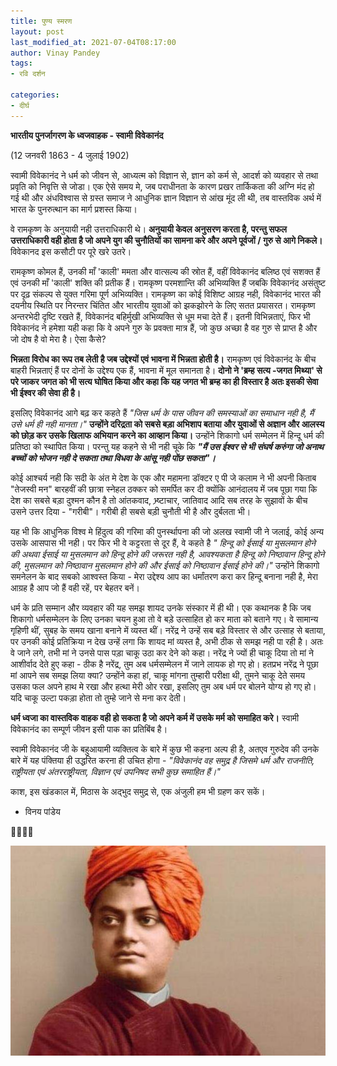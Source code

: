 ```yaml
---
title: पुण्य स्मरण
layout: post
last_modified_at: 2021-07-04T08:17:00
author: Vinay Pandey
tags:
- रवि दर्शन

categories:
- दीर्घ
---
```

**भारतीय पुनर्जागरण के ध्वजवाहक - स्वामी विवेकानंद**

(12 जनवरी 1863 - 4 जुलाई 1902)

स्वामी विवेकानंद  ने धर्म को जीवन से, आध्यत्म को विज्ञान से, ज्ञान को कर्म से, आदर्श को व्यवहार से तथा प्रवृति को निवृत्ति से जोडा।  एक ऐसे समय मे, जब पराधीनता के कारण प्रखर तार्किकता की अग्नि मंद हो गई थी और अंधविश्वास से ग्रस्त समाज ने आधुनिक ज्ञान विज्ञान से आंख मूंद ली थी,  तब  वास्तविक अर्थ में भारत के पुनरुत्थान का मार्ग प्रशस्त किया। 

वे रामकृष्ण के अनुयायी नही उत्तराधिकारी थे। **अनुयायी केवल अनुसरण करता है, परन्तु सफल उत्तराधिकारी वही होता है जो अपने युग की चुनौतियों का सामना करे और अपने पूर्वजों / गुरु से आगे निकले।** विवेकानद इस कसौटी पर पूरे खरे उतरे। 

रामकृष्ण कोमल हैं, उनकी माँ 'काली' ममता और वात्सल्य की स्रोत हैं, वहीं विवेकानंद बलिष्ठ एवं सशक्त हैं एवं उनकी माँ 'काली' शक्ति की प्रतीक हैं। रामकृष्ण परमशान्ति की अभिव्यक्ति हैं जबकि विवेकानंद असंतुष्ट पर दृढ़ संकल्प से युक्त गरिमा पूर्ण अभिव्यक्ति। रामकृष्ण का कोई विशिष्ट आग्रह नही, विवेकानंद भारत की दयनीय स्थिति पर निरन्तर चिंतित और भारतीय युवाओं को झकझोरने के लिए सतत प्रयासरत। रामकृष्ण अन्तरभेदी दृष्टि रखते हैं, विवेकानंद बहिर्मुखी अभिव्यक्ति से धूम मचा देते हैं। इतनी विभिन्नताएं, फिर भी विवेकानंद ने हमेशा यही कहा कि वे अपने गुरु के प्रवक्ता मात्र हैं, जो कुछ अच्छा है वह गुरु से प्राप्त है और जो दोष है वो मेरा है। ऐसा कैसे? 

**भिन्नता विरोध का रूप तब लेती है जब उद्देश्यों एवं भावना में भिन्नता होती है।** रामकृष्ण एवं विवेकानंद के बीच बाहरी भिन्नताएं हैं पर दोनों के उद्देश्य एक हैं, भावना में मूल समानता है। **दोनो ने 'ब्रम्ह सत्य -जगत मिथ्या' से परे जाकर जगत को भी सत्य घोषित किया और कहा कि यह जगत भी ब्रम्ह का ही विस्तार है अतः इसकी सेवा भी ईश्वर की सेवा ही है।**

 इसलिए विवेकानंद आगे बढ़ कर कहते हैं *"जिस धर्म के पास जीवन की समस्याओं का समाधान नही है, मैं उसे धर्म ही नही मानता।"* **उन्होंने दरिद्रता को सबसे बड़ा अभिशाप बताया और युवाओं से अज्ञान और आलस्य को छोड़ कर उसके खिलाफ अभियान करने का आव्हान किया।** उन्होंने शिकागो धर्म सम्मेलन में हिन्दू धर्म की प्रतिष्ठा को स्थापित किया। परन्तु यह कहने से भी नही चूके कि ***"मैं उस ईश्वर से भी संघर्ष करुंगा जो अनाथ बच्चों को भोजन नही दे सकता तथा विधवा के आंसू नही पोंछ सकता"।*** 

कोई आश्चर्य नही कि सदी के अंत मे देश के एक और महामना डॉक्टर ए पी जे कलाम ने भी अपनी किताब "तेजस्वी मन" बारहवीं की छात्रा स्नेहल ठक्कर को समर्पित कर दी क्योंकि आनंदालय में जब पूछा गया कि देश का सबसे बड़ा दुश्मन कौन है तो आंतकवाद, भ्र्ष्टाचार, जातिवाद आदि सब तरह के सुझावों के बीच उसने उत्तर दिया -  "गरीबी"। गरीबी ही सबसे बड़ी चुनौती भी है और दुर्बलता भी।

यह भी कि आधुनिक विश्व मे हिंदुत्व की गरिमा की पुनर्स्थापना की जो अलख स्वामी जी ने जलाई, कोई अन्य उसके आसपास भी नही। पर फिर भी वे कट्टरता से दूर हैं, वे कहते है *" हिन्दू को ईसाई या मुसलमान होने की अथवा ईसाई या मुसलमान को हिन्दू होने की जरूरत नही है, आवश्यकता है हिन्दू को निष्ठावान हिन्दू होने की, मुसलमान को निष्ठावान मुसलमान होने की और ईसाई को निष्ठावान ईसाई होने की।"* उन्होंने शिकागो समनेलन के बाद सबको आश्वस्त किया - मेरा उद्देश्य आप का धर्मांतरण करा कर हिन्दू बनाना नही है, मेरा आग्रह है आप जो हैं वही रहें, पर बेहतर बनें। 

धर्म के प्रति सम्मान और व्यवहार की यह समझ शायद उनके संस्कार में ही थी। एक कथानक है कि जब शिकागो धर्मसम्मेलन के लिए उनका चयन हुआ तो वे बड़े उत्साहित हो कर माता को बताने गए। वे सामान्य गृहिणी थीं, सुबह के समय खाना बनाने में व्यस्त थीं। नरेंद्र ने उन्हें सब बड़े विस्तार से और उत्साह से बताया, पर उनकी कोई प्रतिक्रिया न देख उन्हें लगा कि शायद मां व्यस्त है, अभी ठीक से समझ नही पा रही है। अतः वे जाने लगे, तभी मां ने उनसे पास पड़ा चाकू उठा कर देने को कहा। नरेंद्र ने ज्यों ही चाकू दिया तो मां ने आशीर्वाद देते हुए कहा - ठीक है नरेंद्र, तुम अब धर्मसम्मेलन में जाने लायक हो गए हो। हतप्रभ नरेंद्र ने पूछा मां आपने सब समझ लिया क्या? उन्होंने कहा हां, चाकू मांगना तुम्हारी परीक्षा थी, तुमने चाकू देते समय उसका फल अपने हाथ मे रखा और हत्था मेरी ओर रखा, इसलिए तुम अब धर्म पर बोलने योग्य हो गए हो। यदि चाकू उल्टा पकड़ा होता तो तुम्हे जाने से मना कर देती। 

**धर्म ध्वजा का वास्तविक वाहक वही हो सकता है जो अपने कर्म में उसके मर्म को समाहित करे।** स्वामी विवेकानंद का सम्पूर्ण जीवन इसी पाक का प्रतिबिंब है। 

स्वामी विवेकानंद जी के बहुआयामी व्यक्तित्व के बारे में कुछ भी कहना अल्प ही है, अतएव गुरुदेव की उनके बारे में यह पंक्तिया ही उद्धरित करना ही उचित होगा - *"विवेकानंद वह समुद्र है जिसमे धर्म और राजनीति, राष्ट्रीयता एवं अंतरराष्ट्रीयता, विज्ञान एवं उपनिषद सभी कुछ समाहित हैं।"*

काश, इस खंडकाल में, मिठास के अद्भुद समुद्र से, एक अंजुली हम भी ग्रहण कर सकें। 

- विनय पांडेय

🙏🌷🌷🙏


![IMG-20210704-WA0016.jpg](/images/IMG-20210704-WA0016.jpg)

